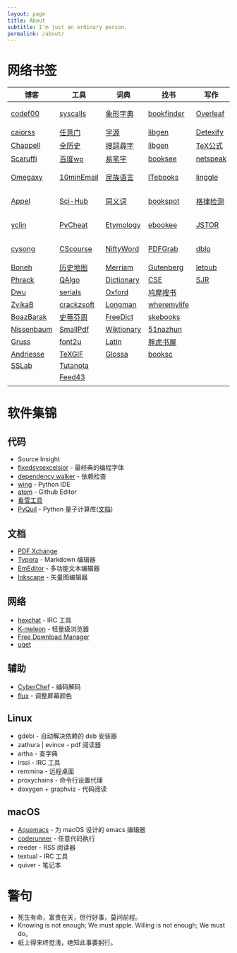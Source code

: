 ```yaml
---
layout: page
title: About
subtitle: I'm just an ordinary person.
permalink: /about/
---
```


# 网络书签

| 博客 | 工具 | 词典 | 找书 | 写作 | 数学 | 巴利 | marklet | OJ | 
|----|----|----|----|----|----|----|----|----|
| [codef00](http://codef00.com/projects)| [syscalls](http://syscalls.kernelgrok.com/)| [象形字典](http://www.vividict.com/Default.aspx)| [bookfinder](https://www.bookfinder.com/)| [Overleaf](https://www.overleaf.com/learn)| [Wolfram](http://mathworld.wolfram.com/)| [觉悟之路](http://dhamma.sutta.org/index2.htm)| [paste](https://paste.ubuntu.com/)| [ProjectEuler](https://projecteuler.net/about)| 
| [caiorss](https://caiorss.github.io/C-Cpp-Notes/)| [任意门](http://terest.top/gate/)| [字源](http://hanziyuan.net/)| [libgen](http://gen.lib.rus.ec/)| [Detexify](http://detexify.kirelabs.org/classify.html)| [OEIS](http://oeis.org/)| [Insight](https://www.accesstoinsight.org/)| [send](https://send.firefox.com/)| [51nod](https://www.51nod.com/focus.html)| 
| [Chappell](https://www.geoffchappell.com/)| [全历史](https://www.allhistory.com/)| [搜詞尋字](http://words.sinica.edu.tw/sou/sou.html)| [libgen](https://libgen.is/)| [TeX公式](https://zh.numberempire.com/latexequationeditor.php)| [MathSciNet](https://mathscinet.ams.org/mathscinet/freeTools.html?version=2)| [Tipiṭaka](https://www.tipitaka.org/)| [Jesse's](https://www.squarefree.com/bookmarklets/)| [HackerRank](https://www.hackerrank.com/)| 
| [Scaruffi](https://www.scaruffi.com/)| [百度wp](https://www.baiduwp.com/)| [易笔字](http://www.yibizi.com/)| [booksee](http://en.booksee.org/)| [netspeak](http://www.netspeak.org/)| [LMFDB](http://www.lmfdb.org/)| [Tipiṭaka](https://epalitipitaka.appspot.com/canon)| [TinyURL!](javascript:void%28location.href='https://tinyurl.com/create.php?url='+encodeURIComponent%28location.href%29%29)| [Brilliant](https://brilliant.org/courses/#recent)| 
| [Omegaxy](http://omegaxy.com/)| [10minEmail](https://10minutemail.com/)| [民族语言](http://www.mzywfy.org.cn/)| [ITebooks](https://it-ebooks.info/)| [linggle](http://linggle.com/)| [数学小程序](http://zh.numberempire.com/primenumbers.php)| [大毘盧寺](http://abtemple.org/index.php)| [SimilarSite](javascript:location.href='https://www.similarsitesearch.com/search/?URL='+encodeURIComponent%28document.location.href%29+'&src=bmt';)| [pwnable.kr](http://pwnable.kr/play.php)| 
| [Appel](https://www.cs.princeton.edu/~appel/)| [Sci-Hub](http://sci-hub.tw/)| [同义词](http://www.ximizi.com/Tongyici_Cidian.php)| [bookspot](http://www.freebookspot.es/)| [格律检测](http://www.52shici.com/gl.php)| [PhET](https://phet.colorado.edu/_m/zh_CN/)| [佛學圖書館](http://buddhism.lib.ntu.edu.tw/DLMBS/index.jsp)| [Archive](javascript:location.href='https://web.archive.org/save/'+location.href.split%28'?'%29[0])| [pwnable.tw](https://pwnable.tw/)| 
| [yclin](http://yclin.me/)| [PyCheat](https://www.datacamp.com/community/data-science-cheatsheets)| [Etymology](http://www.etymonline.com/)| [ebookee](https://ebookee.org/)| [JSTOR](https://www.jstor.org/)| [卢昌海](https://www.changhai.org/articles/science/mathematics/riemann_hypothesis/)| [漢文大藏經](http://tripitaka.cbeta.org/mobile/index.php?index=N)| [arch.today](javascript:void%28open%28'http://archive.today/?run=1&url='+encodeURIComponent%28document.location%29%29%29)| [reversing.kr](http://reversing.kr/)|  
| [cysong](http://songcy.net/posts/)| [CScourse](https://teachyourselfcs.com/)| [NiftyWord](https://www.niftyword.com/)| [PDFGrab](http://pdfgrab.net/)| [dblp](https://dblp.uni-trier.de/)| [infinity+1](https://infinityplusonemath.wordpress.com/)| [达照法师](http://www.shidazhao.com/)| [seshat](http://seshatdatabank.info/)| [hackthebox](https://www.hackthebox.eu/)| 
| [Boneh](http://crypto.stanford.edu/~dabo/)| [历史地图](http://geacron.com/home-zh-hans/?lang=zh-hans)| [Merriam](https://www.merriam-webster.com/)| [Gutenberg](https://www.gutenberg.org/)| [letpub](http://www.letpub.com.cn/index.php?page=journalapp)| [Feynman](https://www.microsoft.com/en-us/research/project/tuva-richard-feynman/?from=http%3A%2F%2Fresearch.microsoft.com%2Fapps%2Ftools%2Ftuva%2F)| | | [wechall](https://www.wechall.net/)| 
| [Phrack](http://phrack.org/)| [QAlgo](http://quantumalgorithmzoo.org/)| [Dictionary](http://www.dictionary.com/)| [CSE](https://cse.google.com/cse?cx=001639227550064093264:dznewka3cca)| [SJR](https://www.scimagojr.com/index.php)| | | | [RosettaCode](http://rosettacode.org/wiki/Rosetta_Code)| 
| [Dwu](https://www.cs.virginia.edu/dwu4/projects.html)| [serials](https://www.serials.be/)| [Oxford](https://www.oxfordlearnersdictionaries.com/)| [鸠摩搜书](https://www.jiumodiary.com/?tdsourcetag=s_pctim_aiomsg)| | | | | | 
| [ZvikaB](http://www.wisdom.weizmann.ac.il/~zvikab/)| [crackzsoft](https://crackzsoft.com/)| [Longman](https://www.ldoceonline.com/)| [wheremylife](http://wheremylife.cn/home.html)| | | | | | 
| [BoazBarak](https://www.boazbarak.org/)| [史蒂芬周](http://www.sdifen.com/)| [FreeDict](http://www.freedictionary.com/)| [skebooks](https://www.skebooks.com/)| | | | | |
| [Nissenbaum](https://nissenbaum.tech.cornell.edu/)| [SmallPdf](https://smallpdf.com/cn)| [Wiktionary](https://en.wiktionary.org/wiki/Wiktionary:Main_Page)| [51nazhun](https://kindle.51nazhun.pub/)| | | | | |
| [Gruss](https://gruss.cc/)| [font2u](https://fonts2u.com/)| [Latin](http://archives.nd.edu/words.html)| [胖虎书屋](http://panghubook.cn/)| | | | | | 
| [Andriesse](https://syssec.mistakenot.net/)| [TeXGIF](http://latex.codecogs.com/gif.latex?)| [Glossa](http://athirdway.com/glossa/)| [booksc](https://booksc.org/)| | | | | | 
| [SSLab](https://gts3.org/)| [Tutanota](https://www.tutanota.com/)| | | | | | | | 
| | [Feed43](https://feed43.com/)| | | | | | | |
| | | | | | | | | |

# 软件集锦
## 代码
  - Source Insight
  - [fixedsysexcelsior](/download/FSEX300.ttf) - 最经典的编程字体
  - [dependency walker](http://www.dependencywalker.com/) - 依赖检查
  - [wing](https://wingware.com/downloads/wing-personal) - Python IDE
  - [atom](https://atom.io/) - Github Editor
  - [看雪工具](https://tools.pediy.com/)
  - [PyQuil](https://github.com/rigetti/pyquil) - Python 量子计算库([文档](https://pyquil.readthedocs.io/en/latest/start.html))

## 文档
  - [PDF Xchange](https://pdf-xchange.eu/)
  - [Typora](https://www.typora.io/) - Markdown 编辑器
  - [EmEditor](https://www.emeditor.com/download/) - 多功能文本编辑器
  - [Inkscape](https://inkscape.org/) - 矢量图编辑器

## 网络
  - [hexchat](https://hexchat.github.io/downloads.html) - IRC 工具
  - [K-meleon](http://kmeleonbrowser.org/) - 轻量级浏览器
  - [Free Download Manager](https://www.freedownloadmanager.org)
  - [uget](https://ugetdm.com/)

## 辅助
  - [CyberChef](/download/CyberChef.htm) - 编码解码
  - [flux](https://justgetflux.com/) - 调整屏幕颜色

## Linux
  - gdebi - 自动解决依赖的 deb 安装器
  - zathura \| evince - pdf 阅读器
  - artha - 查字典
  - irssi - IRC 工具
  - remmina - 远程桌面
  - proxychains - 命令行设置代理
  - doxygen + graphviz - 代码阅读

## macOS
  - [Aquamacs](http://aquamacs.org/) - 为 macOS 设计的 emacs 编辑器
  - [coderunner](https://coderunnerapp.com/) - 任意代码执行
  - reeder - RSS 阅读器
  - textual - IRC 工具
  - quiver - 笔记本


# 警句
  - 死生有命，富贵在天，但行好事，莫问前程。
  - Knowing is not enough; We must apple. Willing is not enough; We must do。
  - 纸上得来终觉浅，绝知此事要躬行。


